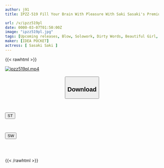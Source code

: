 ```yaml
---
author: j91
title: IPZZ-519 Fill Your Brain With Pleasure With Saki Sasaki's Premium Masturbation Support

url: /v/ipzz519pl
date: 0000-03-07T01:50:00Z
image: "ipzz519pl.jpg"
tags: [Upcoming releases, Blow, Solowork, Dirty Words, Beautiful Girl, Subjectivity	]
maker: [IDEA POCKET]
actress: [ Sasaki Saki ]
---
```



{{< rawhtml >}}

<div class="video" data-videoid="pending_link.html">
    <a href="javascript:;">
        <img src="/v/ipzz519pl/ipzz519pl.jpg" width="WIDTH" height="HEIGHT" alt="ipzz519pl.mp4" loading="lazy">
    </a>
</div>

<script type="text/javascript" src="https://j91.asia/asset/on-demand-pend.js"></script>

<br>
  <link rel="stylesheet" href="https://j91.asia/asset/bs5.css">
  
  <center>
  <button class="btn btn-primary" type="button" data-bs-toggle="collapse" data-bs-target=".multi-collapse" aria-expanded="false" aria-controls="multiCollapseExample1 multiCollapseExample2"><h2>Download</h2></button></center>
</p>
<div class="row">
  <div class="col">
    <div class="collapse multi-collapse" id="multiCollapseExample1">
      <div class="card card-body">
	      	      <br>
<div class="buttons">  
<p><a href="https://j91.asia/pending_link.html" target="_blank"><button class="btn-hover color-3"><i class="fa fa-download"></i> ST</button></a></p></div>
    </div>
  </div>
</div>
  <div class="col">
    <div class="collapse multi-collapse" id="multiCollapseExample2">
      <div class="card card-body">
	      <br>
<div class="buttons">
<p><a href="https://j91.asia/pending_link.html" target="_blank"><button class="btn-hover color-2"><i class="fa fa-download"></i> SW</button></a></p></div>
<br><br>
      </div>
    </div>
  </div>
</div>

{{< /rawhtml >}}